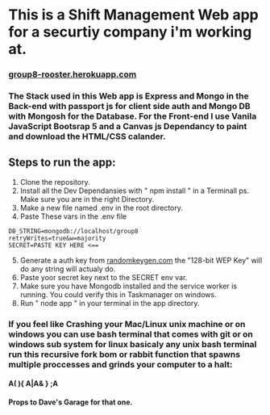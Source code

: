 # This is a Shift Management Web app for a securtiy company i'm working at.
### [group8-rooster.herokuapp.com](group8-rooster.herokuapp.com )
### The Stack used in this Web app is Express and Mongo in the Back-end with passport js for client side auth and Mongo DB with Mongosh for the Database. For the Front-end I use Vanila JavaScript Bootsrap 5 and a Canvas js Dependancy to paint and download the HTML/CSS calander.

## Steps to run the app:
1. Clone the repository.
2. Install all the Dev Dependansies with " npm install " in a Terminall ps. Make sure you are in the right Directory.
3. Make a new file named .env in the root directory.
4. Paste These vars in the .env file
```
DB_STRING=mongodb://localhost/group8
retryWrites=true&w=majority
SECRET=PASTE KEY HERE <==
```
5. Generate a auth key from [randomkeygen.com](randomkeygen.com) the "128-bit WEP Key" will do any string will actualy do.
6. Paste yoor secret key next to the SECRET env var.
7. Make sure you have Mongodb installed and the service worker is running. You could verify this in Taskmanager on windows.
8. Run " node app " in your terminal in the app directory.

### If you feel like Crashing your Mac/Linux unix machine or on windows you can use bash terminal that comes with git or on windows sub system for linux basicaly any unix bash terminal run this recursive fork bom or rabbit function that spawns multiple proccesses and grinds your computer to a halt:

#### A( ){ A|A& } ;A

#### Props to Dave's Garage for that one.




